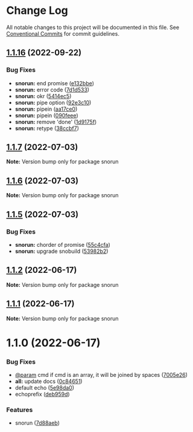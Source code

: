# Change Log

All notable changes to this project will be documented in this file.
See [Conventional Commits](https://conventionalcommits.org) for commit guidelines.

## [1.1.16](https://github.com/snomiao/js/compare/snorun@1.1.6...snorun@1.1.16) (2022-09-22)


### Bug Fixes

* **snorun:** end promise ([e132bbe](https://github.com/snomiao/js/commit/e132bbed0023c1641012464f9a70b5f9c567c2dd))
* **snorun:** error code ([7d1d533](https://github.com/snomiao/js/commit/7d1d53336d9927999c1669019b87df509c98e20b))
* **snorun:** okr ([5414ec5](https://github.com/snomiao/js/commit/5414ec591a04109699913991ee2441c4b9cc75f7))
* **snorun:** pipe option ([92e3c10](https://github.com/snomiao/js/commit/92e3c101fe2befb06a16f4da1febbcf8451da71b))
* **snorun:** pipein ([aa17ce0](https://github.com/snomiao/js/commit/aa17ce07fa390f636c485bea91fc11f8e416f665))
* **snorun:** pipein ([090feee](https://github.com/snomiao/js/commit/090feeea823138028b6ef5b8d1fabcfcfddcb665))
* **snorun:** remove 'done' ([1d9175f](https://github.com/snomiao/js/commit/1d9175fd6ea52e966c7b731335396b127dee1117))
* **snorun:** retype ([38ccbf7](https://github.com/snomiao/js/commit/38ccbf79b39c0b1fea9ca5b42e8844fddb9c14ee))






## [1.1.7](https://github.com/snomiao/js/compare/snorun@1.1.6...snorun@1.1.7) (2022-07-03)

**Note:** Version bump only for package snorun





## [1.1.6](https://github.com/snomiao/js/compare/snorun@1.1.5...snorun@1.1.6) (2022-07-03)

**Note:** Version bump only for package snorun

## [1.1.5](https://github.com/snomiao/js/compare/snorun@1.1.2...snorun@1.1.5) (2022-07-03)

### Bug Fixes

- **snorun:** chorder of promise ([55c4cfa](https://github.com/snomiao/js/commit/55c4cfac3b291659477768d1c8eb079fdd25c8e7))
- **snorun:** upgrade snobuild ([53982b2](https://github.com/snomiao/js/commit/53982b2a98c997bbab298b599f48163b734fa6d7))

## [1.1.2](https://github.com/snomiao/js/compare/snorun@1.1.1...snorun@1.1.2) (2022-06-17)

**Note:** Version bump only for package snorun

## [1.1.1](https://github.com/snomiao/js/compare/snorun@1.1.0...snorun@1.1.1) (2022-06-17)

**Note:** Version bump only for package snorun

# 1.1.0 (2022-06-17)

### Bug Fixes

- [@param](https://github.com/param) cmd if cmd is an array, it will be joined by spaces ([7005e26](https://github.com/snomiao/js/commit/7005e26010d1bbcc7f7f7e51e43b4c7c98573be0))
- **all:** update docs ([0c84651](https://github.com/snomiao/js/commit/0c84651ebba4a14fcb105611ddeb7a51ff887a36))
- default echo ([5e98da0](https://github.com/snomiao/js/commit/5e98da02fb8b6b695dce190e59b0cf104894aa02))
- echoprefix ([deb959d](https://github.com/snomiao/js/commit/deb959df733bf5a51fc0dad4e8b5108a1183d2e7))

### Features

- snorun ([7d88aeb](https://github.com/snomiao/js/commit/7d88aebbbc979682080df653f2206223415c78ab))
